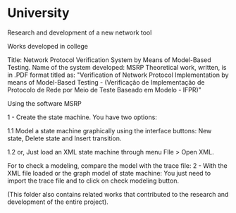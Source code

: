 # University
Research and development of a new network tool

Works developed in college

Title: Network Protocol Verification System by Means of Model-Based Testing. 
Name of the system developed: MSRP
Theoretical work, written, is in .PDF format titled as: "Verification of Network Protocol Implementation by means of Model-Based Testing - (Verificação de Implementação de Protocolo de Rede por Meio de Teste Baseado em Modelo - IFPR)"


Using the software MSRP

1 - Create the state machine.
You have two options:
 
1.1 Model a state machine graphically using the interface buttons: 
New state, Delete state and Insert transition.
 
1.2 or, Just load an XML state machine through menu FIle > Open XML.

For to check a modeling, compare the model with the trace file:
2 - With the XML file loaded or the graph model of state machine:
You just need to import the trace file and to click on check modeling button.


(This folder also contains related works that contributed to the research and development of the entire project).
